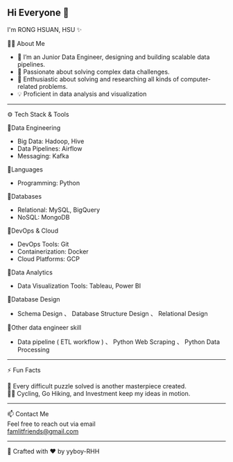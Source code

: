## Hi Everyone 👋  

I'm RONG HSUAN, HSU ✨


<!--
**yyboy-RHH/yyboy-RHH** is a ✨ _special_ ✨ repository because its `README.md` (this file) appears on your GitHub profile.

Here are some ideas to get you started:

- 🔭 I’m currently working on ...
- 🌱 I’m currently learning ...
- 👯 I’m looking to collaborate on ...
- 🤔 I’m looking for help with ...
- 💬 Ask me about ...
- 📫 How to reach me: ...
- 😄 Pronouns: ...
- ⚡ Fun fact: ...
-->

👨‍💻 About Me 
- 💼 I’m an Junior Data Engineer, designing and building scalable data pipelines. 
- 🌟 Passionate about solving complex data challenges.
- 🔭 Enthusiastic about solving and researching all kinds of computer-related problems.
- 💡 Proficient in data analysis and visualization

***

⚙️ Tech Stack & Tools  

🎯Data Engineering  
- Big Data: Hadoop, Hive  
- Data Pipelines: Airflow  
- Messaging: Kafka

🎯Languages 
 - Programming: Python

🎯Databases  
 - Relational: MySQL, BigQuery
 - NoSQL: MongoDB
   
🎯DevOps & Cloud  
 - DevOps Tools: Git
 - Containerization: Docker
 - Cloud Platforms: GCP

🎯Data Analytics  
 - Data Visualization Tools: Tableau, Power BI  

🎯Database Design  
 - Schema Design 、 Database Structure Design 、 Relational Design

🎯Other data engineer skill  
 - Data pipeline ( ETL workflow ) 、 Python Web Scraping 、 Python Data Processing


***

⚡ Fun Facts  

🚀 Every difficult puzzle solved is another masterpiece created.  
🚴‍♂️ Cycling, Go Hiking, and Investment keep my ideas in motion.

***

📫 Contact Me  
Feel free to reach out via email  
famlitfriends@gmail.com

***

🤹 Crafted with ❤️ by yyboy-RHH


